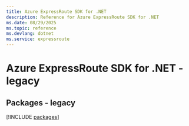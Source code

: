 ```yaml
---
title: Azure ExpressRoute SDK for .NET
description: Reference for Azure ExpressRoute SDK for .NET
ms.date: 08/29/2025
ms.topic: reference
ms.devlang: dotnet
ms.service: expressroute
---
```

# Azure ExpressRoute SDK for .NET - legacy
## Packages - legacy
[!INCLUDE [packages](expressroute-index.md)]